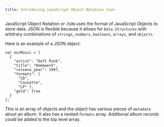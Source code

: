 ```yaml
---
title: Introducing javaScript Object Notation Json
---
```

JavaScript Object Notation or `JSON` uses the format of JavaScript Objects to store data. JSON is flexible because it allows for `Data Structures` with arbitrary combinations of `strings`, `numbers`, `booleans`, `arrays`, and `objects`.

Here is an example of a JSON object:

    var ourMusic = [
      {
        "artist": "Daft Punk",
        "title": "Homework",
        "release_year": 1997,
        "formats": [ 
          "CD", 
          "Cassette", 
          "LP" ],
        "gold": true
      }
    ];

This is an array of objects and the object has various pieces of `metadata` about an album. It also has a nested `formats` array. Additional album records could be added to the top level array.